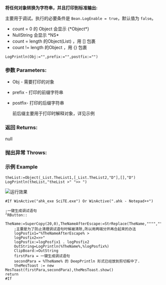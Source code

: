 **将任何对象转换为字符串，并且打印到标准输出:**

主要用于调试。执行的必要条件是 `Bean.LogEnable = true`，默认值为 `false`。

- count = 0 的 Object 会显示 {\*Object\*}
- NullString 会显示 \*NS\*
- count = length 的Object(List) ，用 [] 包裹
- count != length 的Object ，用 {} 包裹

```autohotkey
LogPrintln(Obj:="",prefix:="",postfix:="")
```

### 参数 Parameters: 

- Obj - 需要打印的对象

- prefix - 打印的前缀字符串

- postfix- 打印的后缀字符串

  前后缀主要用于打印时解释对象，详见示例

### 返回 Returns: 

null

### 抛出异常 Throws: 
### 示例 Example
```autohotkey
theList:=Object(_List.TheList1,[_List.TheList2,"D"],[],"D")
LogPrintln(theList,"theList >" ">> ")
```

![运行效果](https://raw.githubusercontent.com/Oilj/GitHubPictureBed/master/image_4.png)

```autohotkey
#If WinActive("ahk_exe SciTE.exe") Or WinActive(".ahk - Notepad++")

;一键生成调试语句
^RButton::
	TheName:=SuperCopy(20,0),TheNameAfterEscape:=StrReplace(TheName,"""","""""") 
	;主要是为了防止清理调试语句时候被清除,所以用两端分开再合起来的办法
	logPosfix1="%TheNameAfterEscape% >
	logPosfix2=>>"
	logPosfix:=logPosfix1 . logPosfix2
	OutString=LogPrintln(%TheName%,%logPosfix%)
	ClipBoard:=OutString
	firstPara = 一键生成调试语句
	secondPara = %TheName% 的 DeepPrintln 形式已经放到剪切板中了.
	theMesToast := new MesToast(firstPara,secondPara),theMesToast.show() 
return
#If
```
